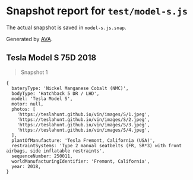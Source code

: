 # Snapshot report for `test/model-s.js`

The actual snapshot is saved in `model-s.js.snap`.

Generated by [AVA](https://avajs.dev).

## Tesla Model S 75D 2018

> Snapshot 1

    {
      bateryType: 'Nickel Manganese Cobalt (NMC)',
      bodyType: 'Hatchback 5 DR / LHD',
      model: 'Tesla Model S',
      motor: null,
      photos: [
        'https://teslahunt.github.io/vin/images/S/1.jpeg',
        'https://teslahunt.github.io/vin/images/S/2.jpeg',
        'https://teslahunt.github.io/vin/images/S/3.jpeg',
        'https://teslahunt.github.io/vin/images/S/4.jpeg',
      ],
      plantOfManufacture: 'Tesla Fremont, California (USA)',
      restraintSystems: 'Type 2 manual seatbelts (FR, SR*3) with front airbags, side inflatable restraints',
      sequenceNumber: 250011,
      worldManufacturingIdentifier: 'Fremont, California',
      year: 2018,
    }
